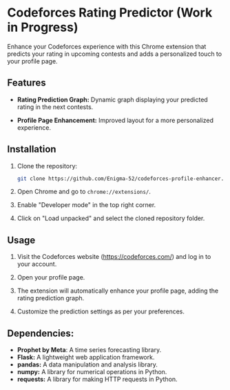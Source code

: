 # Codeforces Rating Predictor (Work in Progress)

Enhance your Codeforces experience with this Chrome extension that predicts your rating in upcoming contests and adds a personalized touch to your profile page.

## Features

- **Rating Prediction Graph:** Dynamic graph displaying your predicted rating in the next contests.

- **Profile Page Enhancement:** Improved layout for a more personalized experience.

## Installation

1. Clone the repository:

    ```bash
    git clone https://github.com/Enigma-52/codeforces-profile-enhancer.git
    ```

2. Open Chrome and go to `chrome://extensions/`.

3. Enable "Developer mode" in the top right corner.

4. Click on "Load unpacked" and select the cloned repository folder.

## Usage

1. Visit the Codeforces website (https://codeforces.com/) and log in to your account.

2. Open your profile page.

3. The extension will automatically enhance your profile page, adding the rating prediction graph.

4. Customize the prediction settings as per your preferences.

## Dependencies:

- **Prophet by Meta**: A time series forecasting library.
- **Flask:** A lightweight web application framework.
- **pandas:** A data manipulation and analysis library.
- **numpy:** A library for numerical operations in Python.
- **requests:** A library for making HTTP requests in Python.
